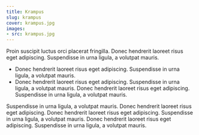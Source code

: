 ```yaml
---
title: Krampus
slug: krampus
cover: krampus.jpg
images:
- src: krampus.jpg
---
```


Proin suscipit luctus orci placerat fringilla. Donec hendrerit laoreet risus eget adipiscing. Suspendisse in urna ligula, a volutpat mauris.

* Donec hendrerit laoreet risus eget adipiscing. Suspendisse in urna ligula, a volutpat mauris.
* Donec hendrerit laoreet risus eget adipiscing. Suspendisse in urna ligula, a volutpat mauris. Donec hendrerit laoreet risus eget adipiscing. Suspendisse in urna ligula, a volutpat mauris.

Suspendisse in urna ligula, a volutpat mauris. Donec hendrerit laoreet risus eget adipiscing. Donec hendrerit laoreet risus eget adipiscing. Suspendisse in urna ligula, a volutpat mauris. Donec hendrerit laoreet risus eget adipiscing. Suspendisse in urna ligula, a volutpat mauris.